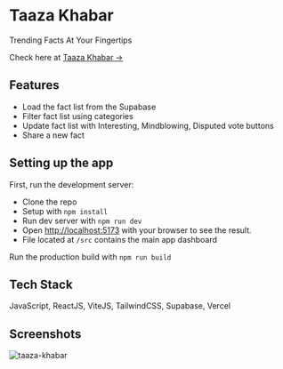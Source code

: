 # Taaza Khabar

Trending Facts At Your Fingertips

Check here at [Taaza Khabar &rarr;](https://taaza-khabar.vercel.app/)

## Features

- Load the fact list from the Supabase
- Filter fact list using categories
- Update fact list with Interesting, Mindblowing, Disputed vote buttons
- Share a new fact

## Setting up the app

First, run the development server:

- Clone the repo
- Setup with `npm install`
- Run dev server with `npm run dev`
- Open [http://localhost:5173](http://localhost:5173) with your browser to see the result.
- File located at `/src` contains the main app dashboard

Run the production build with `npm run build`

## Tech Stack

JavaScript, ReactJS, ViteJS, TailwindCSS, Supabase, Vercel

## Screenshots

![taaza-khabar](https://user-images.githubusercontent.com/54701022/229714200-4e5b1745-c5bd-458b-94ca-c09fc737fd4b.png)
